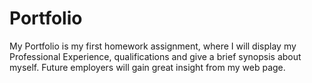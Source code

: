 # Portfolio

My Portfolio is my first homework assignment, where I will display my Professional Experience, qualifications and give a brief synopsis about myself. Future employers will gain great insight from my web page.
